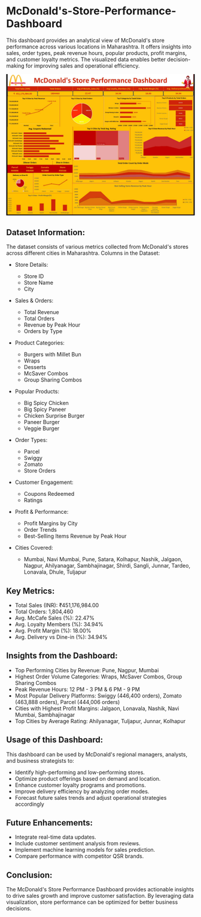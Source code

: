 # McDonald's-Store-Performance-Dashboard
This dashboard provides an analytical view of McDonald's store performance across various locations in Maharashtra. It offers insights into sales, order types, peak revenue hours, popular products, profit margins, and customer loyalty metrics. The visualized data enables better decision-making for improving sales and operational efficiency.

![](https://github.com/Shubhamsg1611/McDonald-s-Store-Performance-Dashboard/blob/main/McDonald's%20Store%20Performance%20Dashboard.jpeg)

## Dataset Information:
The dataset consists of various metrics collected from McDonald's stores across different cities in Maharashtra. 
Columns in the Dataset:
- Store Details:
  - Store ID
  - Store Name
  - City

- Sales & Orders:
   - Total Revenue
   -  Total Orders
   -   Revenue by Peak Hour
   -   Orders by Type

- Product Categories:
  - Burgers with Millet Bun
  - Wraps
  -  Desserts
  -  McSaver Combos
  -  Group Sharing Combos

- Popular Products:
  - Big Spicy Chicken
  - Big Spicy Paneer
  - Chicken Surprise Burger
  - Paneer Burger
  - Veggie Burger

- Order Types:
  - Parcel
  - Swiggy
  - Zomato
  - Store Orders

- Customer Engagement:
  - Coupons Redeemed
  - Ratings

- Profit & Performance:
  - Profit Margins by City
  - Order Trends
  - Best-Selling Items Revenue by Peak Hour
 
- Cities Covered:
  - Mumbai, Navi Mumbai, Pune, Satara, Kolhapur, Nashik, Jalgaon, Nagpur, Ahilyanagar, Sambhajinagar, Shirdi, Sangli, Junnar, Tardeo, Lonavala, Dhule, Tuljapur
 
## Key Metrics:
- Total Sales (INR): ₹451,176,984.00
- Total Orders: 1,804,460
- Avg. McCafe Sales (%): 22.47%
- Avg. Loyalty Members (%): 34.94%
- Avg. Profit Margin (%): 18.00%
- Avg. Delivery vs Dine-in (%): 34.94%

## Insights from the Dashboard:
- Top Performing Cities by Revenue: Pune, Nagpur, Mumbai
- Highest Order Volume Categories: Wraps, McSaver Combos, Group Sharing Combos
- Peak Revenue Hours: 12 PM - 3 PM & 6 PM - 9 PM
- Most Popular Delivery Platforms: Swiggy (446,400 orders), Zomato (463,888 orders), Parcel (444,006 orders)
- Cities with Highest Profit Margins: Jalgaon, Lonavala, Nashik, Navi Mumbai, Sambhajinagar
- Top Cities by Average Rating: Ahilyanagar, Tuljapur, Junnar, Kolhapur

## Usage of this Dashboard:
This dashboard can be used by McDonald's regional managers, analysts, and business strategists to:
- Identify high-performing and low-performing stores.
- Optimize product offerings based on demand and location.
- Enhance customer loyalty programs and promotions.
- Improve delivery efficiency by analyzing order modes.
- Forecast future sales trends and adjust operational strategies accordingly

## Future Enhancements:
- Integrate real-time data updates.
- Include customer sentiment analysis from reviews.
- Implement machine learning models for sales prediction.
- Compare performance with competitor QSR brands.

## Conclusion:
The McDonald's Store Performance Dashboard provides actionable insights to drive sales growth and improve customer satisfaction. By leveraging data visualization, store performance can be optimized for better business decisions.
